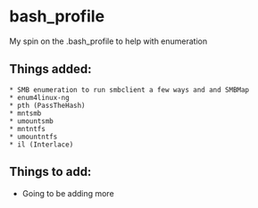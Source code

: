 # bash_profile
My spin on the .bash_profile to help with enumeration
  
## Things added:  
    * SMB enumeration to run smbclient a few ways and and SMBMap
    * enum4linux-ng  
    * pth (PassTheHash)  
    * mntsmb  
    * umountsmb  
    * mntntfs  
    * umountntfs  
    * il (Interlace)  
    
## Things to add:  
- Going to be adding more

